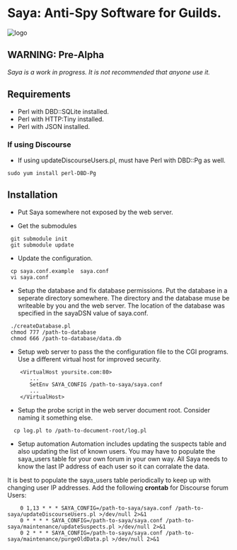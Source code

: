 # Saya: Anti-Spy Software for Guilds.

![logo][logo]


>
## WARNING: Pre-Alpha

*Saya is a work in progress. It is not recommended that anyone use it.*

## Requirements

- Perl with DBD::SQLite installed.
- Perl with HTTP:Tiny installed.
- Perl with JSON installed.

### If using Discourse
- If using updateDiscourseUsers.pl, must have Perl with DBD::Pg as well.
```
sudo yum install perl-DBD-Pg
```

## Installation

- Put Saya somewhere not exposed by the web server.

- Get the submodules
```
 git submodule init
 git submodule update
```

- Update the configuration. 
```
 cp saya.conf.example  saya.conf
 vi saya.conf
```

- Setup the database and fix database permissions.  Put the database in a seperate directory somewhere.  The directory and the database muse be writeable by you and the web server.  The location of the database was specified in the sayaDSN value of saya.conf.
```
 ./createDatabase.pl
 chmod 777 /path-to-database
 chmod 666 /path-to-database/data.db
```

- Setup web server to pass the the configuration file to the CGI programs.
Use a different virtual host for improved security.
```
    <VirtualHost yoursite.com:80>
       ...
       SetEnv SAYA_CONFIG /path-to-saya/saya.conf
       ...
    </VirtualHost>
```

- Setup the probe script in the web server document root. Consider naming it something else.
```
  cp log.pl to /path-to-document-root/log.pl
```

- Setup automation
Automation includes updating the suspects table and also updating the list of known users.
You may have to populate the saya_users table for your own forum in your own way.  All Saya needs to know the last IP address of each user so it can corralate the data.

It is best to populate the saya_users table periodically to keep up with changing user IP addresses.
Add the following **crontab** for Discourse forum Users:
```
    0 1,13 * * * SAYA_CONFIG=/path-to-saya/saya.conf /path-to-saya/updateDiscourseUsers.pl >/dev/null 2>&1
    0 * * * * SAYA_CONFIG=/path-to-saya/saya.conf /path-to-saya/maintenance/updateSuspects.pl >/dev/null 2>&1
    0 2 * * * SAYA_CONFIG=/path-to-saya/saya.conf /path-to-saya/maintenance/purgeOldData.pl >/dev/null 2>&1
```

[logo]: https://github.com/sunsetbrew/saya/blob/master/public_html/saya/assets/welcome.png "Logo"
[banner]: https://github.com/sunsetbrew/saya/blob/master/public_html/saya/assets/banner.png "Banner"
